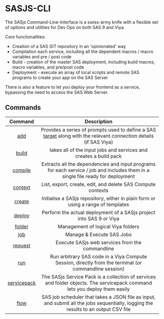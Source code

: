 SASJS-CLI
====================

The SASjs Command-Line-Interface is a swiss-army knife with a flexible set of options and utilities for Dev Ops on both SAS 9 and Viya.

Core functionalities:

* Creation of a SAS GIT repository in an 'opinionated' way
* Compilation each service, including all the dependent macros / macro variables and pre / post code
* Build - creation of the master SAS deployment, including build macros, macro variables, and pre/post code
* Deployment - execute an array of local scripts and remote SAS programs to create your app on the SAS Server

There is also a feature to let you deploy your frontend as a service, bypassing the need to access the SAS Web Server.


## Commands


| Command |Description|
|:-------:|:----:|
|   [add](/add)   | Provides a series of prompts used to define a SAS  [target](https://sasjs.io/glossary#target ) along with the relevant connection details (if SAS Viya) |
|[build](/build)  |takes all of the input jobs and services and creates a build pack|
|[compile](/compile)|Extracts all the dependencies and input programs for each service / job and includes them in a single file ready for deployment|
|[context](/context)|List, export, create, edit, and delete SAS Compute contexts|
|[create](/create)| Initialise a SASjs repository, either in plain form or using a range of templates|
|[deploy](/deploy)|Perform the actual deployment of a SASjs project into SAS 9 or Viya|
|[folder](/folder)|Management of logical Viya folders|
|[job](/job)|Manage & Execute SAS Jobs|
|[request](/request)|Execute SASjs web services from the commandline|
|[run](/run)|Run arbitrary SAS code in a Viya Compute Session, directly from the terminal (or commandline session)|
|[servicepack](/servicepack)|The SASjs Service Pack is a collection of services and folder objects.  The servicepack command lets you deploy them easily|
|[flow](/flow)|SAS job scheduler that takes a JSON file as input, and submit all the jobs sequentially, logging the results to an output CSV file|
